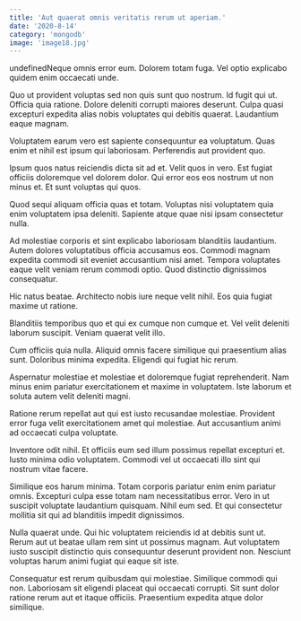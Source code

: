 ```yaml
---
title: 'Aut quaerat omnis veritatis rerum ut aperiam.'
date: '2020-8-14'
category: 'mongodb'
image: 'image18.jpg'
---
```


undefinedNeque omnis error eum. Dolorem totam fuga. Vel optio explicabo quidem enim occaecati unde.
 Quo ut provident voluptas sed non quis sunt quo nostrum. Id fugit qui ut. Officia quia ratione. Dolore deleniti corrupti maiores deserunt. Culpa quasi excepturi expedita alias nobis voluptates qui debitis quaerat. Laudantium eaque magnam.
 Voluptatem earum vero est sapiente consequuntur ea voluptatum. Quas enim et nihil est ipsum qui laboriosam. Perferendis aut provident quo.

Ipsum quos natus reiciendis dicta sit ad et. Velit quos in vero. Est fugiat officiis doloremque vel dolorem dolor. Qui error eos eos nostrum ut non minus et. Et sunt voluptas qui quos.
 Quod sequi aliquam officia quas et totam. Voluptas nisi voluptatem quia enim voluptatem ipsa deleniti. Sapiente atque quae nisi ipsam consectetur nulla.
 Ad molestiae corporis et sint explicabo laboriosam blanditiis laudantium. Autem dolores voluptatibus officia accusamus eos. Commodi magnam expedita commodi sit eveniet accusantium nisi amet. Tempora voluptates eaque velit veniam rerum commodi optio. Quod distinctio dignissimos consequatur.

Hic natus beatae. Architecto nobis iure neque velit nihil. Eos quia fugiat maxime ut ratione.
 Blanditiis temporibus quo et qui ex cumque non cumque et. Vel velit deleniti laborum suscipit. Veniam quaerat velit illo.
 Cum officiis quia nulla. Aliquid omnis facere similique qui praesentium alias sunt. Doloribus minima expedita. Eligendi qui fugiat hic rerum.

Aspernatur molestiae et molestiae et doloremque fugiat reprehenderit. Nam minus enim pariatur exercitationem et maxime in voluptatem. Iste laborum et soluta autem velit deleniti magni.
 Ratione rerum repellat aut qui est iusto recusandae molestiae. Provident error fuga velit exercitationem amet qui molestiae. Aut accusantium animi ad occaecati culpa voluptate.
 Inventore odit nihil. Et officiis eum sed illum possimus repellat excepturi et. Iusto minima odio voluptatem. Commodi vel ut occaecati illo sint qui nostrum vitae facere.

Similique eos harum minima. Totam corporis pariatur enim enim pariatur omnis. Excepturi culpa esse totam nam necessitatibus error. Vero in ut suscipit voluptate laudantium quisquam. Nihil eum sed. Et qui consectetur mollitia sit qui ad blanditiis impedit dignissimos.
 Nulla quaerat unde. Qui hic voluptatem reiciendis id at debitis sunt ut. Rerum aut ut beatae ullam rem sint ut possimus magnam. Aut voluptatem iusto suscipit distinctio quis consequuntur deserunt provident non. Nesciunt voluptas harum animi fugiat qui eaque sit iste.
 Consequatur est rerum quibusdam qui molestiae. Similique commodi qui non. Laboriosam sit eligendi placeat qui occaecati corrupti. Sit sunt dolor ratione rerum aut et itaque officiis. Praesentium expedita atque dolor similique.


